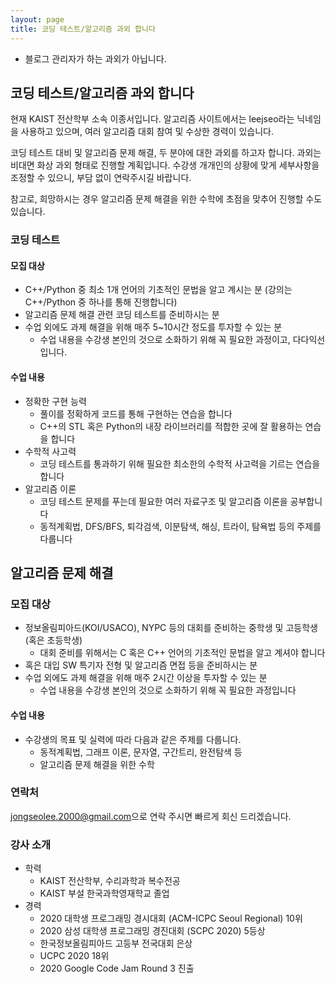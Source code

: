 ```yaml
---
layout: page
title: 코딩 테스트/알고리즘 과외 합니다
---
```


* 블로그 관리자가 하는 과외가 아닙니다.

## 코딩 테스트/알고리즘 과외 합니다

현재 KAIST 전산학부 소속 이종서입니다. 알고리즘 사이트에서는 leejseo라는 닉네임을 사용하고 있으며, 여러 알고리즘 대회 참여 및 수상한 경력이 있습니다.

코딩 테스트 대비 및 알고리즘 문제 해결, 두 분야에 대한 과외를 하고자 합니다. 과외는 비대면 화상 과외 형태로 진행할 계획입니다. 수강생 개개인의 상황에 맞게 세부사항을 조정할 수 있으니, 부담 없이 연락주시길 바랍니다.

참고로, 희망하시는 경우 알고리즘 문제 해결을 위한 수학에 초점을 맞추어 진행할 수도 있습니다.

### 코딩 테스트

#### 모집 대상
- C++/Python 중 최소 1개 언어의 기초적인 문법을 알고 계시는 분 (강의는 C++/Python 중 하나를 통해 진행합니다)
- 알고리즘 문제 해결 관련 코딩 테스트를 준비하시는 분
- 수업 외에도 과제 해결을 위해 매주 5~10시간 정도를 투자할 수 있는 분
  - 수업 내용을 수강생 본인의 것으로 소화하기 위해 꼭 필요한 과정이고, 다다익선입니다.

#### 수업 내용
- 정확한 구현 능력
  - 풀이를 정확하게 코드를 통해 구현하는 연습을 합니다
  - C++의 STL 혹은 Python의 내장 라이브러리를 적합한 곳에 잘 활용하는 연습을 합니다
- 수학적 사고력
  - 코딩 테스트를 통과하기 위해 필요한 최소한의 수학적 사고력을 기르는 연습을 합니다
- 알고리즘 이론
  - 코딩 테스트 문제를 푸는데 필요한 여러 자료구조 및 알고리즘 이론을 공부합니다
  - 동적계획법, DFS/BFS, 퇴각검색, 이분탐색, 해싱, 트라이, 탐욕법 등의 주제를 다룹니다

## 알고리즘 문제 해결

### 모집 대상
- 정보올림피아드(KOI/USACO), NYPC 등의 대회를 준비하는 중학생 및 고등학생 (혹은 초등학생)
  - 대회 준비를 위해서는 C 혹은 C++ 언어의 기초적인 문법을 알고 계셔야 합니다
- 혹은 대입 SW 특기자 전형 및 알고리즘 면접 등을 준비하시는 분
- 수업 외에도 과제 해결을 위해 매주 2시간 이상을 투자할 수 있는 분
  - 수업 내용을 수강생 본인의 것으로 소화하기 위해 꼭 필요한 과정입니다

#### 수업 내용
- 수강생의 목표 및 실력에 따라 다음과 같은 주제를 다룹니다.
  - 동적계획법, 그래프 이론, 문자열, 구간트리, 완전탐색 등
  - 알고리즘 문제 해결을 위한 수학

### 연락처
<style>
.mail-address:after{
    content:attr(data-name) "@" attr(data-domain) "." attr(data-tld);
    text-decoration: underline
}
</style>
<a href="#" class="mail-address" data-name="jongseolee.2000" data-domain="gmail" data-tld="com" onclick="window.location.href = 'mailto:' + this.dataset.name + '@' + this.dataset.domain + '.' + this.dataset.tld"></a>으로 연락 주시면 빠르게 회신 드리겠습니다.

### 강사 소개

- 학력
  - KAIST 전산학부, 수리과학과 복수전공
  - KAIST 부설 한국과학영재학교 졸업
- 경력
  - 2020 대학생 프로그래밍 경시대회 (ACM-ICPC Seoul Regional) 10위
  - 2020 삼성 대학생 프로그래밍 경진대회 (SCPC 2020) 5등상
  - 한국정보올림피아드 고등부 전국대회 은상
  - UCPC 2020 18위
  - 2020 Google Code Jam Round 3 진출
